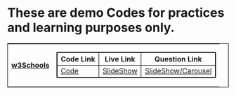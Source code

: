 
# These are demo Codes for practices and learning purposes only.

<div>
    <table style="border: 1px solid black" >
    <tr>
    <th><a href="https://www.w3schools.com" target="_blank">w3Schools</a></th>
    <td>
        <table style="border: 1px solid black">
            <tr >
                <th style="border: 1px solid black">Code Link</th>
                <th style="border: 1px solid black">Live Link</th>
                <th style="border: 1px solid black">Question Link</th>
            </tr>
            <tr>
                <td style="border: 1px solid black"><a href="https://github.com/kmdtaufik/demoCodes/tree/main/w3SchoolsHowTo/slideshow" target="_blank">Code</a></td>
                <td style="border: 1px solid black"><a href="https://kmdtaufik.github.io/demoCodes/w3SchoolsHowTo/slideshow/" target="_blank">SlideShow</a></td>
                <td style="border: 1px solid black"><a href="https://www.w3schools.com/howto/howto_js_slideshow.asp" target="_blank">SlideShow/Carousel</a></td>
            </tr>
        </table>
    </td>
    </tr>
    </table>
</div>
